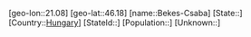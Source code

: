 ﻿---
location: [46.18,21.08]
type: City
tags:
- geo/City


SpocWebEntityId: 29075
isDeleted: false
confidential: public

---
[geo-lon::21.08]
[geo-lat::46.18]
[name::Bekes-Csaba]
[State::]
[Country::[Hungary](geo/Continent/Europe/Hungary.md)]
[StateId::]
[Population::]
[Unknown::]

